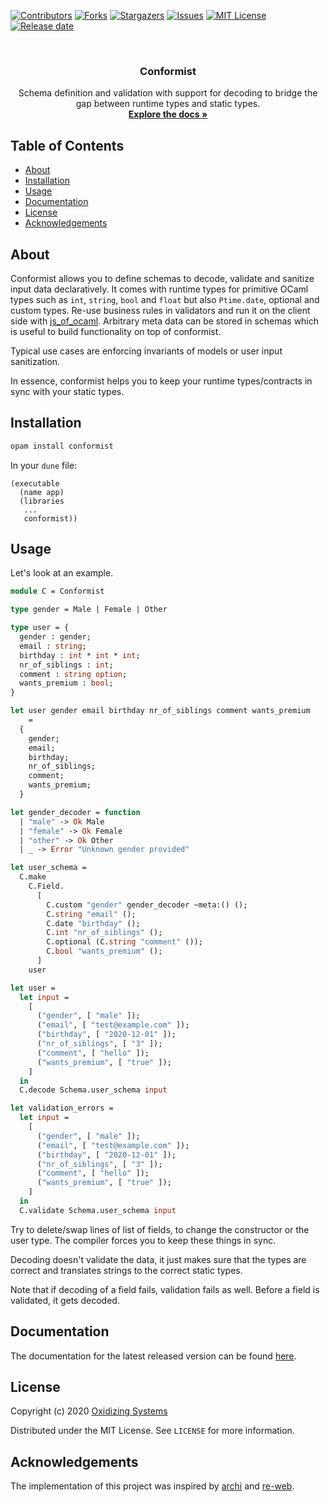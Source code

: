 [![Contributors][contributors-shield]][contributors-url]
[![Forks][forks-shield]][forks-url]
[![Stargazers][stars-shield]][stars-url]
[![Issues][issues-shield]][issues-url]
[![MIT License][license-shield]][license-url]
[![Release date][release-date]][release-date]


<br />
<p align="center">
  <!-- <a href="https://github.com/oxidizing/conformist"> -->
  <!--   <img src="images/logo.jpg" alt="Logo" width="400" height="240"> -->
  <!-- </a> -->
  <h3 align="center">Conformist</h3>

  <p align="center">
    Schema definition and validation with support for decoding to bridge the gap between runtime types and static types.
    <br />
    <a href="https://oxidizing.github.io/conformist/conformist/Conformist/index.html"><strong>Explore the docs »</strong></a>
  </p>
</p>

<!-- TABLE OF CONTENTS -->
## Table of Contents

* [About](#about)
* [Installation](#installation)
* [Usage](#usage)
* [Documentation](#documentation)
* [License](#license)
* [Acknowledgements](#acknowledgements)

## About

Conformist allows you to define schemas to decode, validate and sanitize input data declaratively. It comes with runtime types for primitive OCaml types such as `int`, `string`, `bool` and `float` but also `Ptime.date`, optional and custom types. Re-use business rules in validators and run it on the client side with [js_of_ocaml](https://github.com/ocsigen/js_of_ocaml/). Arbitrary meta data can be stored in schemas which is useful to build functionality on top of conformist.

Typical use cases are enforcing invariants of models or user input sanitization.

In essence, conformist helps you to keep your runtime types/contracts in sync with your static types.

## Installation

```sh
opam install conformist
```

In your `dune` file:

```
(executable
  (name app)
  (libraries
   ...
   conformist))
```

## Usage

Let's look at an example.

```ocaml
module C = Conformist

type gender = Male | Female | Other

type user = {
  gender : gender;
  email : string;
  birthday : int * int * int;
  nr_of_siblings : int;
  comment : string option;
  wants_premium : bool;
}

let user gender email birthday nr_of_siblings comment wants_premium
    =
  {
    gender;
    email;
    birthday;
    nr_of_siblings;
    comment;
    wants_premium;
  }

let gender_decoder = function
  | "male" -> Ok Male
  | "female" -> Ok Female
  | "other" -> Ok Other
  | _ -> Error "Unknown gender provided"

let user_schema =
  C.make
    C.Field.
      [
        C.custom "gender" gender_decoder ~meta:() ();
        C.string "email" ();
        C.date "birthday" ();
        C.int "nr_of_siblings" ();
        C.optional (C.string "comment" ());
        C.bool "wants_premium" ();
      ]
    user

let user =
  let input =
    [
      ("gender", [ "male" ]);
      ("email", [ "test@example.com" ]);
      ("birthday", [ "2020-12-01" ]);
      ("nr_of_siblings", [ "3" ]);
      ("comment", [ "hello" ]);
      ("wants_premium", [ "true" ]);
    ]
  in
  C.decode Schema.user_schema input

let validation_errors =
  let input =
    [
      ("gender", [ "male" ]);
      ("email", [ "test@example.com" ]);
      ("birthday", [ "2020-12-01" ]);
      ("nr_of_siblings", [ "3" ]);
      ("comment", [ "hello" ]);
      ("wants_premium", [ "true" ]);
    ]
  in
  C.validate Schema.user_schema input
```

Try to delete/swap lines of list of fields, to change the constructor or the user type. The compiler forces you to keep these things in sync.

Decoding doesn't validate the data, it just makes sure that the types are correct and translates strings to the correct static types.

Note that if decoding of a field fails, validation fails as well. Before a field is validated, it gets decoded.

## Documentation

The documentation for the latest released version can be found [here](https://oxidizing.github.io/conformist/conformist/Conformist/index.html).

## License

Copyright (c) 2020 [Oxidizing Systems](https://oxidizing.io/)

Distributed under the MIT License. See `LICENSE` for more information.

## Acknowledgements

The implementation of this project was inspired by [archi](https://github.com/anmonteiro/archi) and [re-web](https://github.com/yawaramin/re-web).

[contributors-shield]: https://img.shields.io/github/contributors/oxidizing/conformist.svg?style=flat-square
[contributors-url]: https://github.com/oxidizing/conformist/graphs/contributors
[forks-shield]: https://img.shields.io/github/forks/oxidizing/conformist.svg?style=flat-square
[forks-url]: https://github.com/oxidizing/conformist/network/members
[stars-shield]: https://img.shields.io/github/stars/oxidizing/conformist.svg?style=flat-square
[stars-url]: https://github.com/oxidizing/conformist/stargazers
[issues-shield]: https://img.shields.io/github/issues/oxidizing/conformist.svg?style=flat-square
[issues-url]: https://github.com/oxidizing/conformist/issues
[license-shield]: https://img.shields.io/github/license/oxidizing/conformist.svg?style=flat-square
[license-url]: https://github.com/oxidizing/conformist/blob/master/LICENSE.txt
[release-date]: https://img.shields.io/github/release-date/oxidizing/conformist
